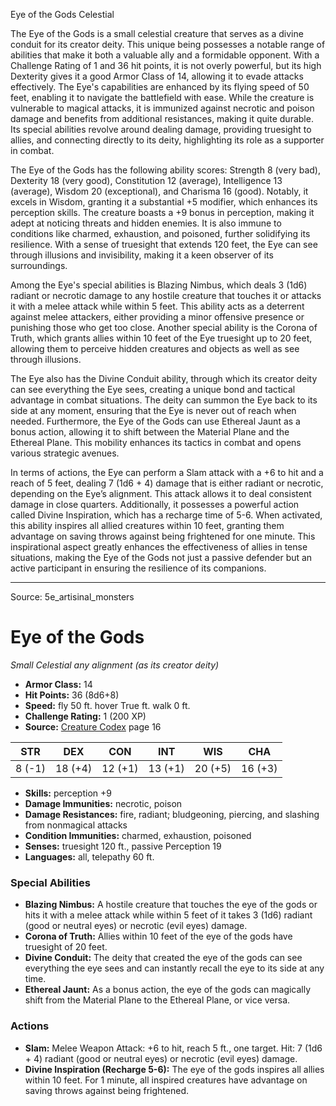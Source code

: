 <MonsterName/>Eye of the Gods</MonsterName>
<CreatureType/>Celestial</CreatureType>

<summary>The Eye of the Gods is a small celestial creature that serves as a divine conduit for its creator deity. This unique being possesses a notable range of abilities that make it both a valuable ally and a formidable opponent. With a Challenge Rating of 1 and 36 hit points, it is not overly powerful, but its high Dexterity gives it a good Armor Class of 14, allowing it to evade attacks effectively. The Eye's capabilities are enhanced by its flying speed of 50 feet, enabling it to navigate the battlefield with ease. While the creature is vulnerable to magical attacks, it is immunized against necrotic and poison damage and benefits from additional resistances, making it quite durable. Its special abilities revolve around dealing damage, providing truesight to allies, and connecting directly to its deity, highlighting its role as a supporter in combat.</summary>

<detail>

The Eye of the Gods has the following ability scores: Strength 8 (very bad), Dexterity 18 (very good), Constitution 12 (average), Intelligence 13 (average), Wisdom 20 (exceptional), and Charisma 16 (good). Notably, it excels in Wisdom, granting it a substantial +5 modifier, which enhances its perception skills. The creature boasts a +9 bonus in perception, making it adept at noticing threats and hidden enemies. It is also immune to conditions like charmed, exhaustion, and poisoned, further solidifying its resilience. With a sense of truesight that extends 120 feet, the Eye can see through illusions and invisibility, making it a keen observer of its surroundings.

Among the Eye's special abilities is Blazing Nimbus, which deals 3 (1d6) radiant or necrotic damage to any hostile creature that touches it or attacks it with a melee attack while within 5 feet. This ability acts as a deterrent against melee attackers, either providing a minor offensive presence or punishing those who get too close. Another special ability is the Corona of Truth, which grants allies within 10 feet of the Eye truesight up to 20 feet, allowing them to perceive hidden creatures and objects as well as see through illusions. 

The Eye also has the Divine Conduit ability, through which its creator deity can see everything the Eye sees, creating a unique bond and tactical advantage in combat situations. The deity can summon the Eye back to its side at any moment, ensuring that the Eye is never out of reach when needed. Furthermore, the Eye of the Gods can use Ethereal Jaunt as a bonus action, allowing it to shift between the Material Plane and the Ethereal Plane. This mobility enhances its tactics in combat and opens various strategic avenues.

In terms of actions, the Eye can perform a Slam attack with a +6 to hit and a reach of 5 feet, dealing 7 (1d6 + 4) damage that is either radiant or necrotic, depending on the Eye’s alignment. This attack allows it to deal consistent damage in close quarters. Additionally, it possesses a powerful action called Divine Inspiration, which has a recharge time of 5-6. When activated, this ability inspires all allied creatures within 10 feet, granting them advantage on saving throws against being frightened for one minute. This inspirational aspect greatly enhances the effectiveness of allies in tense situations, making the Eye of the Gods not just a passive defender but an active participant in ensuring the resilience of its companions.</detail>



---

Source: 5e_artisinal_monsters

# Eye of the Gods

*Small* *Celestial* *any alignment (as its creator deity)*

- **Armor Class:** 14
- **Hit Points:** 36 (8d6+8)
- **Speed:** fly 50 ft. hover True ft. walk 0 ft.
- **Challenge Rating:** 1 (200 XP)
- **Source:** [Creature Codex](https://koboldpress.com/kpstore/product/creature-codex-for-5th-edition-dnd) page 16

| STR | DEX | CON | INT | WIS | CHA |
| --- | --- | --- | --- | --- | --- |
| 8 (-1) | 18 (+4) | 12 (+1) | 13 (+1) | 20 (+5) | 16 (+3) |

- **Skills:** perception +9
- **Damage Immunities:** necrotic, poison
- **Damage Resistances:** fire, radiant; bludgeoning, piercing, and slashing from nonmagical attacks
- **Condition Immunities:** charmed, exhaustion, poisoned
- **Senses:** truesight 120 ft., passive Perception 19
- **Languages:** all, telepathy 60 ft.

### Special Abilities

- **Blazing Nimbus:** A hostile creature that touches the eye of the gods or hits it with a melee attack while within 5 feet of it takes 3 (1d6) radiant (good or neutral eyes) or necrotic (evil eyes) damage.
- **Corona of Truth:** Allies within 10 feet of the eye of the gods have truesight of 20 feet.
- **Divine Conduit:** The deity that created the eye of the gods can see everything the eye sees and can instantly recall the eye to its side at any time.
- **Ethereal Jaunt:** As a bonus action, the eye of the gods can magically shift from the Material Plane to the Ethereal Plane, or vice versa.

### Actions

- **Slam:** Melee Weapon Attack: +6 to hit, reach 5 ft., one target. Hit: 7 (1d6 + 4) radiant (good or neutral eyes) or necrotic (evil eyes) damage.
- **Divine Inspiration (Recharge 5-6):** The eye of the gods inspires all allies within 10 feet. For 1 minute, all inspired creatures have advantage on saving throws against being frightened.




